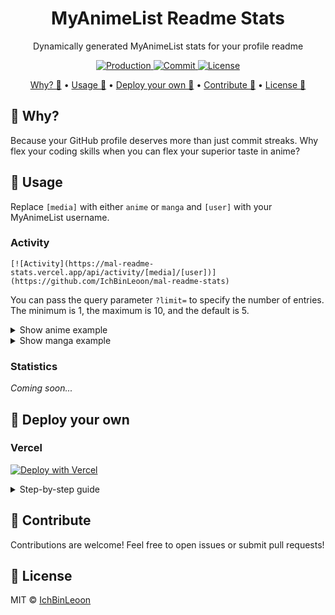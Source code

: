 <h1 align="center">MyAnimeList Readme Stats</h1>

<p align="center">Dynamically generated MyAnimeList stats for your profile readme</p>

<p align="center">
  <a href="https://github.com/IchBinLeoon/mal-readme-stats/deployments/Production">
    <img src="https://img.shields.io/github/deployments/IchBinLeoon/mal-readme-stats/production?style=flat-square&label=Production" alt="Production">
  </a>
  <a href="https://github.com/IchBinLeoon/mal-readme-stats/commits/main">
    <img src="https://img.shields.io/github/last-commit/IchBinLeoon/mal-readme-stats?style=flat-square" alt="Commit">
  </a>
  <a href="https://github.com/IchBinLeoon/mal-readme-stats/blob/main/LICENSE">
    <img src="https://img.shields.io/github/license/IchBinLeoon/mal-readme-stats?style=flat-square" alt="License">
  </a>
</p>

<p align="center">
  <a href="#-Why">Why? 🤔</a>
  •
  <a href="#-Usage">Usage 🚀</a>
  •
  <a href="#-Deploy-your-own">Deploy your own 🔧</a>
  •
  <a href="#-Contribute">Contribute 🤝</a>
  •
  <a href="#-License">License 📜</a>
</p>

## 🤔 Why?
Because your GitHub profile deserves more than just commit streaks. Why flex your coding skills when you can flex your superior taste in anime?

## 🚀 Usage
Replace `[media]` with either `anime` or `manga` and `[user]` with your MyAnimeList username.

### Activity
```
[![Activity](https://mal-readme-stats.vercel.app/api/activity/[media]/[user])](https://github.com/IchBinLeoon/mal-readme-stats)
```

You can pass the query parameter `?limit=` to specify the number of entries. The minimum is 1, the maximum is 10, and the default is 5.

<details>
<summary>Show anime example</summary>

[![Anime Activity](https://mal-readme-stats.vercel.app/api/activity/anime/IchBinLeoon)](https://github.com/IchBinLeoon/mal-readme-stats)

</details>

<details>
<summary>Show manga example</summary>

[![Manga Activity](https://mal-readme-stats.vercel.app/api/activity/manga/IchBinLeoon)](https://github.com/IchBinLeoon/mal-readme-stats)

</details>

### Statistics
_Coming soon..._

## 🔧 Deploy your own

### Vercel

[![Deploy with Vercel](https://vercel.com/button)](https://vercel.com/new/clone?repository-url=https%3A%2F%2Fgithub.com%2FIchBinLeoon%2Fmal-readme-stats&env=CLIENT_ID&envDescription=MyAnimeList%20Application%20Client%20ID)

<details>
<summary>Step-by-step guide</summary>

1. Register or log in to [Vercel](https://vercel.com).
2. Fork this repository and import it.
3. Create a MyAnimeList application [here](https://myanimelist.net/apiconfig/create).
4. Set the environment variable `CLIENT_ID` to your client ID.
5. Deploy and check your domains to use the API! 🎉

</details>

## 🤝 Contribute
Contributions are welcome! Feel free to open issues or submit pull requests!

## 📜 License
MIT © [IchBinLeoon](https://github.com/IchBinLeoon/mal-readme-stats/blob/main/LICENSE)
